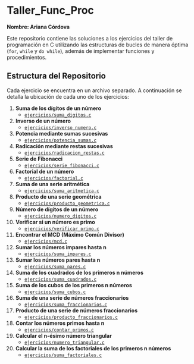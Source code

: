 # Taller_Func_Proc
**Nombre: Ariana Córdova**

Este repositorio contiene las soluciones a los ejercicios del taller de programación en C utilizando las estructuras de bucles de manera óptima (`for`, `while` y `do while`), además de implementar funciones y procedimientos.

## Estructura del Repositorio

Cada ejercicio se encuentra en un archivo separado. A continuación se detalla la ubicación de cada uno de los ejercicios:

1. **Suma de los dígitos de un número**
   - [`ejercicios/suma_digitos.c`](https://github.com/ArisCorBet/Taller_Func_Proc/blob/main/ejer1/1SumaDigitos.c)
2. **Inverso de un número**
   - [`ejercicios/inverso_numero.c`](https://github.com/ArisCorBet/Taller_Func_Proc/blob/main/ejer2/2InversoNumero.c)
3. **Potencia mediante sumas sucesivas**
   - [`ejercicios/potencia_sumas.c`](https://github.com/ArisCorBet/Taller_Func_Proc/blob/main/ejer3/potencia_sumas/3PtenciaSumas.c)
4. **Radicación mediante restas sucesivas**
   - [`ejercicios/radicacion_restas.c`](https://github.com/ArisCorBet/Taller_Func_Proc/blob/main/ejer4/radicacion_restas/4RadicacionRestas.c)
5. **Serie de Fibonacci**
   - [`ejercicios/serie_fibonacci.c`](https://github.com/ArisCorBet/Taller_Func_Proc/blob/main/ejer5/fibonacci/5Fibonacci.c)
6. **Factorial de un número**
   - [`ejercicios/factorial.c`](https://github.com/ArisCorBet/Taller_Func_Proc/blob/main/ejer6/factorial/6Factorial.c)
7. **Suma de una serie aritmética**
   - [`ejercicios/suma_aritmetica.c`](https://github.com/ArisCorBet/Taller_Func_Proc/blob/main/ejer7/suma_aritmetica/7SumaAritmetica.c)
8. **Producto de una serie geométrica**
   - [`ejercicios/producto_geometrica.c`](https://github.com/ArisCorBet/Taller_Func_Proc/blob/main/ejer8/producto_geometrica/8ProductoGeometrica.c)
9. **Número de dígitos de un número**
   - [`ejercicios/numero_digitos.c`](https://github.com/ArisCorBet/Taller_Func_Proc/blob/main/ejer9/9NumeroDigitos.c)
10. **Verificar si un número es primo**
    - [`ejercicios/verificar_primo.c`](https://github.com/ArisCorBet/Taller_Func_Proc/blob/main/ejer10/10VerificarPrimo.c)
11. **Encontrar el MCD (Máximo Común Divisor)**
    - [`ejercicios/mcd.c`](https://github.com/ArisCorBet/Taller_Func_Proc/blob/main/ejer11/mcd.c)
12. **Sumar los números impares hasta n**
    - [`ejercicios/suma_impares.c`](https://github.com/ArisCorBet/Taller_Func_Proc/blob/main/ejer12/SumaImpares.c)
13. **Sumar los números pares hasta n**
    - [`ejercicios/suma_pares.c`](https://github.com/ArisCorBet/Taller_Func_Proc/blob/main/ejer13/suma_pares/SumaPares.c)
14. **Suma de los cuadrados de los primeros n números**
    - [`ejercicios/suma_cuadrados.c`](https://github.com/ArisCorBet/Taller_Func_Proc/tree/main/ejer14/suma_cuadrados)
15. **Suma de los cubos de los primeros n números**
    - [`ejercicios/suma_cubos.c`](https://github.com/ArisCorBet/Taller_Func_Proc/blob/main/ejer15/suma_cubos/SumaCubos.c)
16. **Suma de una serie de números fraccionarios**
    - [`ejercicios/suma_fraccionarios.c`](https://github.com/ArisCorBet/Taller_Func_Proc/blob/main/ejer16/SumaFraccionarios.c)
17. **Producto de una serie de números fraccionarios**
    - [`ejercicios/producto_fraccionarios.c`](https://github.com/ArisCorBet/Taller_Func_Proc/blob/main/ejer17/producto_fraccionarios/ProductoFraccio.c)
18. **Contar los números primos hasta n**
    - [`ejercicios/contar_primos.c`](https://github.com/ArisCorBet/Taller_Func_Proc/blob/main/ejer18/contar_primos/ContarPrimos.c)
19. **Calcular el n-ésimo número triangular**
    - [`ejercicios/numero_triangular.c`](https://github.com/ArisCorBet/Taller_Func_Proc/tree/main/ejer19/numero_triangular)
20. **Calcular la suma de los factoriales de los primeros n números**
    - [`ejercicios/suma_factoriales.c`](https://github.com/ArisCorBet/Taller_Func_Proc/tree/main/ejer20/suma_factoriales)